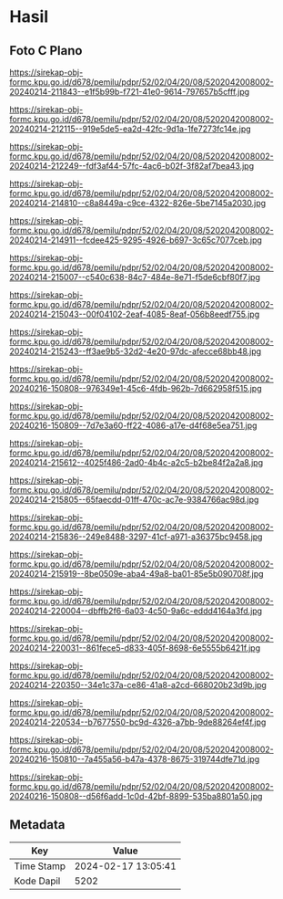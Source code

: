 # Hasil

## Foto C Plano

https://sirekap-obj-formc.kpu.go.id/d678/pemilu/pdpr/52/02/04/20/08/5202042008002-20240214-211843--e1f5b99b-f721-41e0-9614-797657b5cfff.jpg

https://sirekap-obj-formc.kpu.go.id/d678/pemilu/pdpr/52/02/04/20/08/5202042008002-20240214-212115--919e5de5-ea2d-42fc-9d1a-1fe7273fc14e.jpg

https://sirekap-obj-formc.kpu.go.id/d678/pemilu/pdpr/52/02/04/20/08/5202042008002-20240214-212249--fdf3af44-57fc-4ac6-b02f-3f82af7bea43.jpg

https://sirekap-obj-formc.kpu.go.id/d678/pemilu/pdpr/52/02/04/20/08/5202042008002-20240214-214810--c8a8449a-c9ce-4322-826e-5be7145a2030.jpg

https://sirekap-obj-formc.kpu.go.id/d678/pemilu/pdpr/52/02/04/20/08/5202042008002-20240214-214911--fcdee425-9295-4926-b697-3c65c7077ceb.jpg

https://sirekap-obj-formc.kpu.go.id/d678/pemilu/pdpr/52/02/04/20/08/5202042008002-20240214-215007--c540c638-84c7-484e-8e71-f5de6cbf80f7.jpg

https://sirekap-obj-formc.kpu.go.id/d678/pemilu/pdpr/52/02/04/20/08/5202042008002-20240214-215043--00f04102-2eaf-4085-8eaf-056b8eedf755.jpg

https://sirekap-obj-formc.kpu.go.id/d678/pemilu/pdpr/52/02/04/20/08/5202042008002-20240214-215243--ff3ae9b5-32d2-4e20-97dc-afecce68bb48.jpg

https://sirekap-obj-formc.kpu.go.id/d678/pemilu/pdpr/52/02/04/20/08/5202042008002-20240216-150808--976349e1-45c6-4fdb-962b-7d662958f515.jpg

https://sirekap-obj-formc.kpu.go.id/d678/pemilu/pdpr/52/02/04/20/08/5202042008002-20240216-150809--7d7e3a60-ff22-4086-a17e-d4f68e5ea751.jpg

https://sirekap-obj-formc.kpu.go.id/d678/pemilu/pdpr/52/02/04/20/08/5202042008002-20240214-215612--4025f486-2ad0-4b4c-a2c5-b2be84f2a2a8.jpg

https://sirekap-obj-formc.kpu.go.id/d678/pemilu/pdpr/52/02/04/20/08/5202042008002-20240214-215805--65faecdd-01ff-470c-ac7e-9384766ac98d.jpg

https://sirekap-obj-formc.kpu.go.id/d678/pemilu/pdpr/52/02/04/20/08/5202042008002-20240214-215836--249e8488-3297-41cf-a971-a36375bc9458.jpg

https://sirekap-obj-formc.kpu.go.id/d678/pemilu/pdpr/52/02/04/20/08/5202042008002-20240214-215919--8be0509e-aba4-49a8-ba01-85e5b090708f.jpg

https://sirekap-obj-formc.kpu.go.id/d678/pemilu/pdpr/52/02/04/20/08/5202042008002-20240214-220004--dbffb2f6-6a03-4c50-9a6c-eddd4164a3fd.jpg

https://sirekap-obj-formc.kpu.go.id/d678/pemilu/pdpr/52/02/04/20/08/5202042008002-20240214-220031--861fece5-d833-405f-8698-6e5555b6421f.jpg

https://sirekap-obj-formc.kpu.go.id/d678/pemilu/pdpr/52/02/04/20/08/5202042008002-20240214-220350--34e1c37a-ce86-41a8-a2cd-668020b23d9b.jpg

https://sirekap-obj-formc.kpu.go.id/d678/pemilu/pdpr/52/02/04/20/08/5202042008002-20240214-220534--b7677550-bc9d-4326-a7bb-9de88264ef4f.jpg

https://sirekap-obj-formc.kpu.go.id/d678/pemilu/pdpr/52/02/04/20/08/5202042008002-20240216-150810--7a455a56-b47a-4378-8675-319744dfe71d.jpg

https://sirekap-obj-formc.kpu.go.id/d678/pemilu/pdpr/52/02/04/20/08/5202042008002-20240216-150808--d56f6add-1c0d-42bf-8899-535ba8801a50.jpg


## Metadata

| Key        | Value               |
| ---------- | ------------------- |
| Time Stamp | 2024-02-17 13:05:41 |
| Kode Dapil | 5202                |



